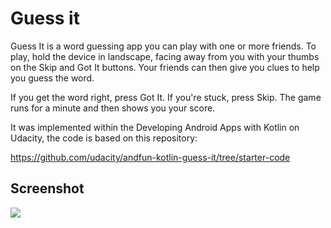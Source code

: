 # Guess it

Guess It is a word guessing app you can play with one or more friends. To play, hold the device in landscape, facing away from you with your thumbs on the Skip and Got It buttons. Your friends can then give you clues to help you guess the word.

If you get the word right, press Got It. If you're stuck, press Skip. The game runs for a minute and then shows you your score.

It was implemented within the Developing Android Apps with Kotlin on Udacity, the code is based on this repository:

https://github.com/udacity/andfun-kotlin-guess-it/tree/starter-code

## Screenshot

![](https://drive.google.com/uc?export=view&id=1_HqmW5vT46MwrwRAxNNcedV4mZyNj0bD)

